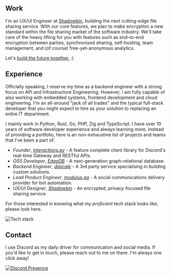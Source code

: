 ## Work

I'm an UX/UI Engineer at [Shadowbin](https://shadowb.in), building the next cutting-edge file sharing service. With our core features, we plan to make encryption a new standard within the file sharing market of the software industry. We'll take care of the heavy lifting for you with features such as end-to-end encryption between parties, synchronised sharing, self-hosting, team management, and (of course) free-yet-anonymous analytics.

Let's [build the future together.](mailto:hello@shadowb.in) :)

## Experience

Officially speaking, I reserve my time as a backend engineer with a strong focus on API and Infrastructure Engineering. However, I am fully capable of also working with embedded systems, frontend development and cloud engineering. I'm an all-around "jack of all trades" and the typical full-stack developer that you might expect to hire as your solution to replacing an entire IT department.

I mainly work in Python, Rust, Go, PHP, Zig and TypeScript. I have over 10 years of software developer experience and always learning more.
Instead of providing a portfolio, here is an non-exhaustive list of projects and teams that I've been a part of:

- *Founder*, [*interactions.py*](https://github.com/interactions-py) - A feature complete client library for Discord's real-time Gateway and RESTful APIs.
- *OSS Developer*, [*EdgeDB*](https://github.com/edgedb) - A next-generation graph-relational database.
- *Backend Engineer*, [*digicale*](https://github.com/digicale) - A 3rd party service specialising in building custom solutions.
- *Lead Product Engineer*, [*modulus.gg*](https://github.com/modulusgg) - A social communications delivery provider for bot automation.
- *UX/UI Designer*, [*Shadowbin*](https://github.com/shdwbin) - An encrypted, privacy-focused file sharing service.

For those interested in knowing what my *proficient* tech stack looks like, please look here.

![Tech stack](https://skillicons.dev/icons?i=python,c,cpp,cs,rust,zig,html,css,js,ts,ruby,lua,php,vue,react,figma,docker,wasm,go,java,kotlin,elixir,perl,nodejs,r)

## Contact

I use Discord as my daily driver for communication and social media. If you'd like to get in touch, please reach out to me on there. I'm always one click away!

[![Discord Presence](https://lanyard.cnrad.dev/api/242351388137488384)](https://discord.com/users/242351388137488384)
